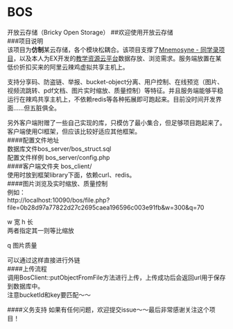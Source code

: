 # BOS
开放云存储（Bricky Open Storage）
##欢迎使用开放云存储  
###项目说明  
该项目为**仿制**某云存储，各个模块松耦合。该项目支撑了[Mnemosyne - 同学录项目](https://github.com/SUTFutureCoder/Mnemosyne)，以及本人为EX开发的[教学资源云平台](https://github.com/SUTFutureCoder/Cloud-platform-for-teaching-resources)数据存放、浏览需求。服务端放置在某低价折扣买来的阿里云辣鸡虚拟共享主机上。  

支持分享码、防盗链、举报、bucket-object分离、用户控制、在线预览（图片、视频流跳转、pdf文档、图片实时缩放、质量控制）等特征。并且服务端能够平稳运行在辣鸡共享主机上，不依赖redis等各种拓展即可跑起来。目前没时间开发界面……但五脏俱全。  

另外客户端附赠了一些自己实现的库，只模仿了最小集合，但足够项目跑起来了。客户端使用CI框架，但应该比较好适应其他框架。  
####配置文件地址  
数据库文件bos_server/bos_struct.sql  
配置文件样例 bos_server/config.php  
####客户端文件夹
bos_client/  
使用时放到框架library下面，依赖curl、redis。  
####图片浏览及实时缩放、质量控制  
例如：  
http://localhost:10090/bos/file.php?file=0b28d97a77822d27c2695caea196596c003e91fb&w=300&q=70  

w 宽
h 长  
两者指定其一则等比缩放  

q 图片质量

可以通过这样直接进行外链  
####上传流程  
调用BosClient::putObjectFromFile方法进行上传，上传成功后会返回url用于保存到数据库中。  
注意bucketId和key要匹配～～  


####义务支持 
如果有任何问题，欢迎提交issue～～最后非常感谢关注这个项目！  